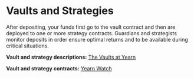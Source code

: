 # Vaults and Strategies 

After depositing, your funds first go to the vault contract and then are deployed to one or more strategy contracts. Guardians and strategists monitor deposits in order ensure optimal returns and to be available during critical situations. 
 
**Vault and strategy descriptions:** [The Vaults at Yearn](https://medium.com/yearn-state-of-the-vaults/the-vaults-at-yearn-9237905ffed3)

**Vault and strategy contracts:** [Yearn Watch](https://yearn.watch/)
